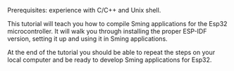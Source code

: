 Prerequisites: experience with C/C++ and Unix shell.

This tutorial will teach you how to compile Sming applications for the Esp32 microcontroller. 
It will walk you through installing the proper ESP-IDF version, setting it up and using it in Sming applications.

At the end of the tutorial you should be able to repeat the steps on your local computer and be ready to develop Sming applications for Esp32.
